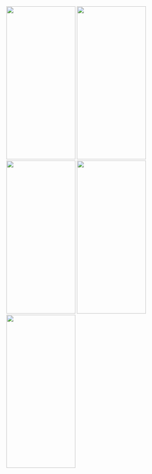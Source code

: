 <img src="https://github.com/BulichevMaks/AeroTools/assets/92676034/9d37eea7-01e0-4915-be06-9c7fe10a0d5c" width="180" height="400">
<img src="https://github.com/BulichevMaks/AeroTools/assets/92676034/8ef76154-b733-42b5-862a-09de7c32cd89" width="180" height="400">
<img src="https://github.com/BulichevMaks/AeroTools/assets/92676034/ac91aebb-60b3-402c-b3a8-51bf37a6ee2b" width="180" height="400">
<img src="https://github.com/BulichevMaks/AeroTools/assets/92676034/0b477fd6-52ae-4c3d-b9c8-3cf7196b6960" width="180" height="400">
<img src="https://github.com/BulichevMaks/AeroTools/assets/92676034/c265b714-9989-4f39-bba8-d273ba5bbeb8" width="180" height="400">

